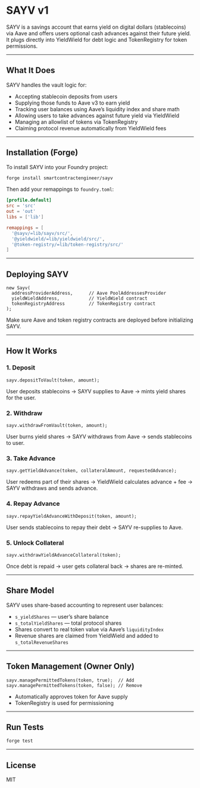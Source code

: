 # SAYV v1

SAYV is a savings account that earns yield on digital dollars (stablecoins) via Aave and offers users optional cash advances against their future yield. It plugs directly into YieldWield for debt logic and TokenRegistry for token permissions.

---

## What It Does

SAYV handles the vault logic for:

* Accepting stablecoin deposits from users
* Supplying those funds to Aave v3 to earn yield
* Tracking user balances using Aave’s liquidity index and share math
* Allowing users to take advances against future yield via YieldWield
* Managing an allowlist of tokens via TokenRegistry
* Claiming protocol revenue automatically from YieldWield fees

---

## Installation (Forge)

To install SAYV into your Foundry project:

```bash
forge install smartcontractengineer/sayv
```

Then add your remappings to `foundry.toml`:

```toml
[profile.default]
src = 'src'
out = 'out'
libs = ['lib']

remappings = [
  '@sayv/=lib/sayv/src/',
  '@yieldwield/=lib/yieldwield/src/',
  '@token-registry/=lib/token-registry/src/'
]
```

---

## Deploying SAYV

```solidity
new Sayv(
  addressProviderAddress,      // Aave PoolAddressesProvider
  yieldWieldAddress,           // YieldWield contract
  tokenRegistryAddress         // TokenRegistry contract
);
```

Make sure Aave and token registry contracts are deployed before initializing SAYV.

---

## How It Works

### 1. Deposit

```solidity
sayv.depositToVault(token, amount);
```

User deposits stablecoins → SAYV supplies to Aave → mints yield shares for the user.

### 2. Withdraw

```solidity
sayv.withdrawFromVault(token, amount);
```

User burns yield shares → SAYV withdraws from Aave → sends stablecoins to user.

### 3. Take Advance

```solidity
sayv.getYieldAdvance(token, collateralAmount, requestedAdvance);
```

User redeems part of their shares → YieldWield calculates advance + fee → SAYV withdraws and sends advance.

### 4. Repay Advance

```solidity
sayv.repayYieldAdvanceWithDeposit(token, amount);
```

User sends stablecoins to repay their debt → SAYV re-supplies to Aave.

### 5. Unlock Collateral

```solidity
sayv.withdrawYieldAdvanceCollateral(token);
```

Once debt is repaid → user gets collateral back → shares are re-minted.

---

## Share Model

SAYV uses share-based accounting to represent user balances:

* `s_yieldShares` — user’s share balance
* `s_totalYieldShares` — total protocol shares
* Shares convert to real token value via Aave’s `liquidityIndex`
* Revenue shares are claimed from YieldWield and added to `s_totalRevenueShares`

---

## Token Management (Owner Only)

```solidity
sayv.managePermittedTokens(token, true);  // Add
sayv.managePermittedTokens(token, false); // Remove
```

* Automatically approves token for Aave supply
* TokenRegistry is used for permissioning

---

## Run Tests

```bash
forge test
```

---

## License

MIT
